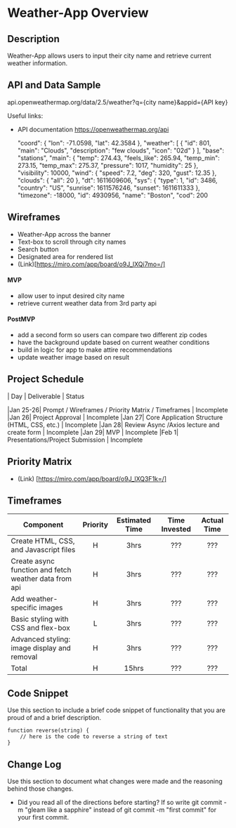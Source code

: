 # 
# Weather-App Overview

## Description

Weather-App allows users to input their city name and retrieve current weather information. 

## API and Data Sample

api.openweathermap.org/data/2.5/weather?q={city name}&appid={API key}

Useful links:
- API documentation https://openweathermap.org/api

    "coord": {
        "lon": -71.0598,
        "lat": 42.3584
    },
    "weather": [
        {
            "id": 801,
            "main": "Clouds",
            "description": "few clouds",
            "icon": "02d"
        }
    ],
    "base": "stations",
    "main": {
        "temp": 274.43,
        "feels_like": 265.94,
        "temp_min": 273.15,
        "temp_max": 275.37,
        "pressure": 1017,
        "humidity": 25
    },
    "visibility": 10000,
    "wind": {
        "speed": 7.2,
        "deg": 320,
        "gust": 12.35
    },
    "clouds": {
        "all": 20
    },
    "dt": 1611609606,
    "sys": {
        "type": 1,
        "id": 3486,
        "country": "US",
        "sunrise": 1611576246,
        "sunset": 1611611333
    },
    "timezone": -18000,
    "id": 4930956,
    "name": "Boston",
    "cod": 200


## Wireframes

- Weather-App across the banner 
- Text-box to scroll through city names 
- Search button 
- Designated area for rendered list
- (Link)[https://miro.com/app/board/o9J_lXQi7mo=/]
 

#### MVP 
- allow user to input desired city name
- retrieve current weather data from 3rd party api


#### PostMVP  
- add a second form so users can compare two different zip codes
- have the background update based on current weather conditions
- build in logic for app to make attire recommendations
- update weather image based on result


## Project Schedule

|  Day | Deliverable | Status

|Jan 25-26| Prompt / Wireframes / Priority Matrix / Timeframes | Incomplete
|Jan 26| Project Approval | Incomplete
|Jan 27| Core Application Structure (HTML, CSS, etc.) | Incomplete
|Jan 28| Review Async /Axios lecture and create form  | Incomplete
|Jan 29| MVP | Incomplete
|Feb 1| Presentations/Project Submission | Incomplete

## Priority Matrix

- (Link) [https://miro.com/app/board/o9J_lXQ3F1k=/]

## Timeframes

| Component | Priority | Estimated Time | Time Invested | Actual Time |
| --- | :---: |  :---: | :---: | :---: |
| Create HTML, CSS, and Javascript files | H | 3hrs| ??? | ??? |
| Create async function and fetch weather data from api  | H | 3hrs| ??? | ??? |
| Add weather-specific images  | H | 3hrs| ??? | ??? |
| Basic styling with CSS and flex-box | L | 3hrs| ??? | ??? |
| Advanced styling: image display and removal | H | 3hrs| ??? | ??? |
| Total | H | 15hrs| ??? | ??? |

## Code Snippet

Use this section to include a brief code snippet of functionality that you are proud of and a brief description.  

```
function reverse(string) {
	// here is the code to reverse a string of text
}
```

## Change Log
 Use this section to document what changes were made and the reasoning behind those changes. 
- Did you read all of the directions before starting? If so write git commit -m "gleam like a sapphire" instead of git commit -m "first commit" for your first commit.
